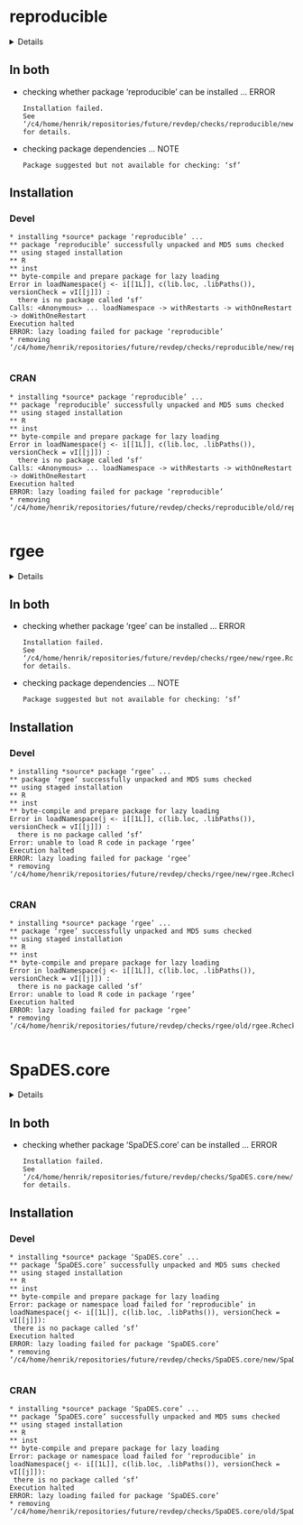 # reproducible

<details>

* Version: 1.2.8
* GitHub: https://github.com/PredictiveEcology/reproducible
* Source code: https://github.com/cran/reproducible
* Date/Publication: 2021-09-26 16:40:04 UTC
* Number of recursive dependencies: 109

Run `revdep_details(, "reproducible")` for more info

</details>

## In both

*   checking whether package ‘reproducible’ can be installed ... ERROR
    ```
    Installation failed.
    See ‘/c4/home/henrik/repositories/future/revdep/checks/reproducible/new/reproducible.Rcheck/00install.out’ for details.
    ```

*   checking package dependencies ... NOTE
    ```
    Package suggested but not available for checking: ‘sf’
    ```

## Installation

### Devel

```
* installing *source* package ‘reproducible’ ...
** package ‘reproducible’ successfully unpacked and MD5 sums checked
** using staged installation
** R
** inst
** byte-compile and prepare package for lazy loading
Error in loadNamespace(j <- i[[1L]], c(lib.loc, .libPaths()), versionCheck = vI[[j]]) : 
  there is no package called ‘sf’
Calls: <Anonymous> ... loadNamespace -> withRestarts -> withOneRestart -> doWithOneRestart
Execution halted
ERROR: lazy loading failed for package ‘reproducible’
* removing ‘/c4/home/henrik/repositories/future/revdep/checks/reproducible/new/reproducible.Rcheck/reproducible’


```
### CRAN

```
* installing *source* package ‘reproducible’ ...
** package ‘reproducible’ successfully unpacked and MD5 sums checked
** using staged installation
** R
** inst
** byte-compile and prepare package for lazy loading
Error in loadNamespace(j <- i[[1L]], c(lib.loc, .libPaths()), versionCheck = vI[[j]]) : 
  there is no package called ‘sf’
Calls: <Anonymous> ... loadNamespace -> withRestarts -> withOneRestart -> doWithOneRestart
Execution halted
ERROR: lazy loading failed for package ‘reproducible’
* removing ‘/c4/home/henrik/repositories/future/revdep/checks/reproducible/old/reproducible.Rcheck/reproducible’


```
# rgee

<details>

* Version: 1.1.2
* GitHub: https://github.com/r-spatial/rgee
* Source code: https://github.com/cran/rgee
* Date/Publication: 2021-12-15 22:00:02 UTC
* Number of recursive dependencies: 148

Run `revdep_details(, "rgee")` for more info

</details>

## In both

*   checking whether package ‘rgee’ can be installed ... ERROR
    ```
    Installation failed.
    See ‘/c4/home/henrik/repositories/future/revdep/checks/rgee/new/rgee.Rcheck/00install.out’ for details.
    ```

*   checking package dependencies ... NOTE
    ```
    Package suggested but not available for checking: ‘sf’
    ```

## Installation

### Devel

```
* installing *source* package ‘rgee’ ...
** package ‘rgee’ successfully unpacked and MD5 sums checked
** using staged installation
** R
** inst
** byte-compile and prepare package for lazy loading
Error in loadNamespace(j <- i[[1L]], c(lib.loc, .libPaths()), versionCheck = vI[[j]]) : 
  there is no package called ‘sf’
Error: unable to load R code in package ‘rgee’
Execution halted
ERROR: lazy loading failed for package ‘rgee’
* removing ‘/c4/home/henrik/repositories/future/revdep/checks/rgee/new/rgee.Rcheck/rgee’


```
### CRAN

```
* installing *source* package ‘rgee’ ...
** package ‘rgee’ successfully unpacked and MD5 sums checked
** using staged installation
** R
** inst
** byte-compile and prepare package for lazy loading
Error in loadNamespace(j <- i[[1L]], c(lib.loc, .libPaths()), versionCheck = vI[[j]]) : 
  there is no package called ‘sf’
Error: unable to load R code in package ‘rgee’
Execution halted
ERROR: lazy loading failed for package ‘rgee’
* removing ‘/c4/home/henrik/repositories/future/revdep/checks/rgee/old/rgee.Rcheck/rgee’


```
# SpaDES.core

<details>

* Version: 1.0.10
* GitHub: https://github.com/PredictiveEcology/SpaDES.core
* Source code: https://github.com/cran/SpaDES.core
* Date/Publication: 2022-01-19 16:22:46 UTC
* Number of recursive dependencies: 150

Run `revdep_details(, "SpaDES.core")` for more info

</details>

## In both

*   checking whether package ‘SpaDES.core’ can be installed ... ERROR
    ```
    Installation failed.
    See ‘/c4/home/henrik/repositories/future/revdep/checks/SpaDES.core/new/SpaDES.core.Rcheck/00install.out’ for details.
    ```

## Installation

### Devel

```
* installing *source* package ‘SpaDES.core’ ...
** package ‘SpaDES.core’ successfully unpacked and MD5 sums checked
** using staged installation
** R
** inst
** byte-compile and prepare package for lazy loading
Error: package or namespace load failed for ‘reproducible’ in loadNamespace(j <- i[[1L]], c(lib.loc, .libPaths()), versionCheck = vI[[j]]):
 there is no package called ‘sf’
Execution halted
ERROR: lazy loading failed for package ‘SpaDES.core’
* removing ‘/c4/home/henrik/repositories/future/revdep/checks/SpaDES.core/new/SpaDES.core.Rcheck/SpaDES.core’


```
### CRAN

```
* installing *source* package ‘SpaDES.core’ ...
** package ‘SpaDES.core’ successfully unpacked and MD5 sums checked
** using staged installation
** R
** inst
** byte-compile and prepare package for lazy loading
Error: package or namespace load failed for ‘reproducible’ in loadNamespace(j <- i[[1L]], c(lib.loc, .libPaths()), versionCheck = vI[[j]]):
 there is no package called ‘sf’
Execution halted
ERROR: lazy loading failed for package ‘SpaDES.core’
* removing ‘/c4/home/henrik/repositories/future/revdep/checks/SpaDES.core/old/SpaDES.core.Rcheck/SpaDES.core’


```
